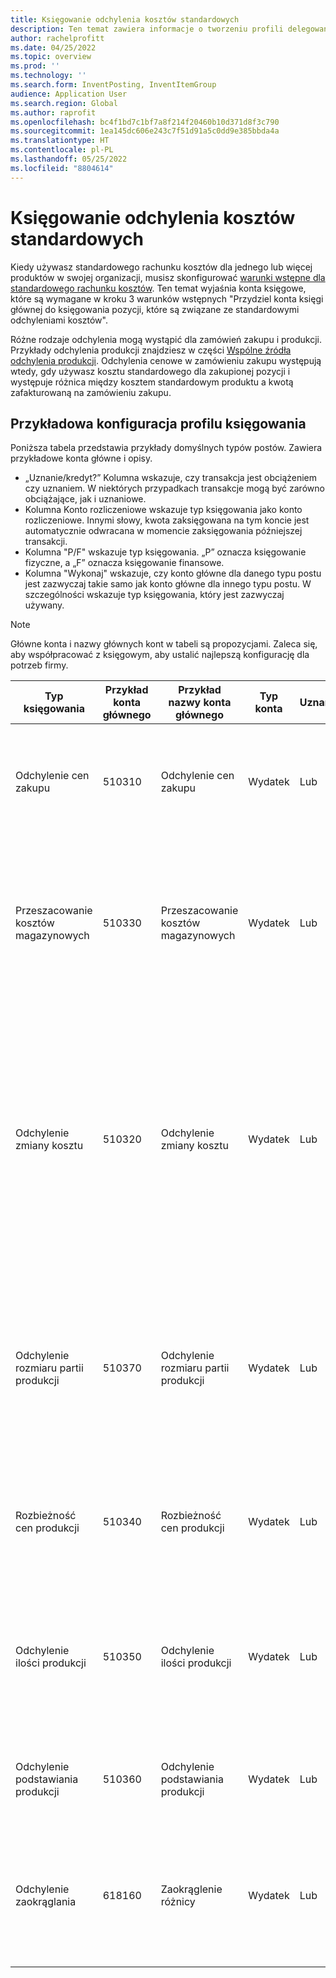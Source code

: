 ```yaml
---
title: Księgowanie odchylenia kosztów standardowych
description: Ten temat zawiera informacje o tworzeniu profili delegowania dla standardowego kosztorysowania.
author: rachelprofitt
ms.date: 04/25/2022
ms.topic: overview
ms.prod: ''
ms.technology: ''
ms.search.form: InventPosting, InventItemGroup
audience: Application User
ms.search.region: Global
ms.author: raprofit
ms.openlocfilehash: bc4f1bd7c1bf7a8f214f20460b10d371d8f3c790
ms.sourcegitcommit: 1ea145dc606e243c7f51d91a5c0dd9e385bbda4a
ms.translationtype: HT
ms.contentlocale: pl-PL
ms.lasthandoff: 05/25/2022
ms.locfileid: "8804614"
---
```

# <a name="standard-cost-variance-posting"></a>Księgowanie odchylenia kosztów standardowych

Kiedy używasz standardowego rachunku kosztów dla jednego lub więcej produktów w swojej organizacji, musisz skonfigurować [warunki wstępne dla standardowego rachunku kosztów](/supply-chain/cost-management/prerequisites-standard-costs.md). Ten temat wyjaśnia konta księgowe, które są wymagane w kroku 3 warunków wstępnych "Przydziel konta księgi głównej do księgowania pozycji, które są związane ze standardowymi odchyleniami kosztów".

Różne rodzaje odchylenia mogą wystąpić dla zamówień zakupu i produkcji. Przykłady odchylenia produkcji znajdziesz w części [Wspólne źródła odchylenia produkcji](/supply-chain/cost-management/common-sources-of-production-variances.md). Odchylenia cenowe w zamówieniu zakupu występują wtedy, gdy używasz kosztu standardowego dla zakupionej pozycji i występuje różnica między kosztem standardowym produktu a kwotą zafakturowaną na zamówieniu zakupu.

## <a name="sample-posting-profile-configuration"></a>Przykładowa konfiguracja profilu księgowania

Poniższa tabela przedstawia przykłady domyślnych typów postów. Zawiera przykładowe konta główne i opisy.

- „Uznanie/kredyt?” Kolumna wskazuje, czy transakcja jest obciążeniem czy uznaniem. W niektórych przypadkach transakcje mogą być zarówno obciążające, jak i uznaniowe.
- Kolumna Konto rozliczeniowe wskazuje typ księgowania jako konto rozliczeniowe. Innymi słowy, kwota zaksięgowana na tym koncie jest automatycznie odwracana w momencie zaksięgowania późniejszej transakcji.
- Kolumna "P/F" wskazuje typ księgowania. „P” oznacza księgowanie fizyczne, a „F” oznacza księgowanie finansowe.
- Kolumna "Wykonaj" wskazuje, czy konto główne dla danego typu postu jest zazwyczaj takie samo jak konto główne dla innego typu postu. W szczególności wskazuje typ księgowania, który jest zazwyczaj używany.

> [!NOTE]
> Główne konta i nazwy głównych kont w tabeli są propozycjami. Zaleca się, aby współpracować z księgowym, aby ustalić najlepszą konfigurację dla potrzeb firmy.

| Typ księgowania | Przykład konta głównego | Przykład nazwy konta głównego | Typ konta | Uznanie/kredyt? | Konto rozliczeniowe | P/F | Śledzenie | Opis |
|--------------|----------------------|---------------------------|--------------|---------------|------------------|-----|--------|-------------|
| Odchylenie cen zakupu | 510310 | Odchylenie cen zakupu | Wydatek | Lub | Nie | P | Nie dotyczy | To konto jest używane, gdy występuje różnica między ceną zakupu a kosztem standardowym na zamówieniu zakupu. |
| Przeszacowanie kosztów magazynowych | 510330 | Przeszacowanie kosztów magazynowych | Wydatek | Lub | Nie | P | Nie dotyczy | To konto jest używane, gdy nowa wersja kalkulacji kosztów jest aktywowana dla pozycji kosztu standardowego w celu przeszacowania wartości zapasów na stanie. |
| Odchylenie zmiany kosztu | 510320 | Odchylenie zmiany kosztu | Wydatek | Lub | Nie | P | Nie dotyczy | To konto jest używane, gdy występują różnice w standardowych kosztach pomiędzy poszczególnymi zakładami lub gdy zwracany jest produkt, a pomiędzy pierwotnym standardowym kosztem a aktualnym standardowym kosztem produktu zachodzi zmiana. |
| Odchylenie rozmiaru partii produkcji | 510370 | Odchylenie rozmiaru partii produkcji | Wydatek | Lub | Nie | P | Nie dotyczy | To konto jest używane, gdy występują różnice między podstawą kalkulacji zatwierdzenia listy składowej (BOM) a rzeczywistą ilością do kalkulacji kosztów zlecenia produkcyjnego. |
| Rozbieżność cen produkcji | 510340 | Rozbieżność cen produkcji | Wydatek | Lub | Nie | P | Nie dotyczy | To konto jest używane, gdy występują różnice cenowe między kosztem szacunkowym a rzeczywistym dla zlecenia produkcyjnego. |
| Odchylenie ilości produkcji | 510350 | Odchylenie ilości produkcji | Wydatek | Lub | Nie | P | Nie dotyczy | To konto jest używane, gdy występują różnice ilościowe między kosztami szacunkowymi a rzeczywistymi dla danego zlecenia produkcyjnego. |
| Odchylenie podstawiania produkcji | 510360 | Odchylenie podstawiania produkcji | Wydatek | Lub | Nie | P | Nie dotyczy | To konto jest używane, gdy na zleceniu produkcyjnym pojawia się nieoczekiwana konsumpcja. |
| Odchylenie zaokrąglania | 618160 | Zaokrąglenie różnicy | Wydatek | Lub | Nie | P | Nie dotyczy | To konto jest używane, gdy występuje różnica w zaokrągleniu przy obliczaniu kosztów produkcji w stosunku do kosztów standardowych. |

